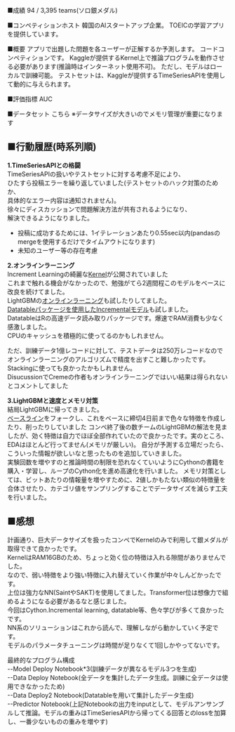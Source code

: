 ■成績
94 / 3,395 teams(ソロ銀メダル)

■コンペティションホスト
韓国のAIスタートアップ企業。
TOEICの学習アプリを提供しています。

■概要
アプリで出題した問題を各ユーザーが正解するか予測します。
コードコンペティションです。
Kaggleが提供するKernel上で推論プログラムを動作させる必要があります(推論時はインターネット使用不可)。
ただし、モデルはローカルで訓練可能。
テストセットは、Kaggleが提供するTimeSeriesAPIを使用して動的に与えられます。

■評価指標
AUC

■データセット
こちら
※データサイズが大きいのでメモリ管理が重要になります


## ■行動履歴(時系列順)  
**1.TimeSeriesAPIとの格闘**  
TimeSeriesAPIの扱いやテストセットに対する考慮不足により、  
  ひたすら投稿エラーを繰り返していました(テストセットのハック対策のためか、  
  具体的なエラー内容は通知されません)。  
  徐々にディスカッションで問題解決方法が共有されるようになり、  
  解決できるようになりました。  
  * 投稿に成功するためには、1イテレーションあたり0.55sec以内(pandasのmergeを使用するだけでタイムアウトになります)  
  * 未知のユーザー等の存在考慮
  
  
**2.オンラインラーニング**  
Increment Learningの綺麗な[Kernel](https://www.kaggle.com/spacelx/2020-r3id-incremental-learning-pytorch-creme)が公開されていました  
これまで触れる機会がなかったので、勉強がてら2週間程このモデルをベースに改良を続けてました。  
LightGBMの[オンラインラーニング](https://gist.github.com/goraj/6df8f22a49534e042804a299d81bf2d6)も試したりしてました。  
[Datatableパッケージを使用したIncrementalモデル](https://www.kaggle.com/rohanrao/riiid-ftrl-ftw)も試しました。  
DatatableはRの高速データ読み取りパッケージです。爆速でRAM消費も少なく感激しました。  
CPUのキャッシュを積極的に使ってるのかもしれません。  

ただ、訓練データ1億レコードに対して、テストデータは250万レコードなので  
オンラインラーニングのアルゴリズムで精度を出すこと難しかったです。  
Stackingに使っても良かったかもしれません。  
DisucussionでCremeの作者もオンラインラーニングではいい結果は得られないとコメントしてました  

**3.LightGBMと速度とメモリ対策**  
結局LightGBMに帰ってきました。  
[ベースライン](https://www.kaggle.com/its7171/lgbm-with-loop-feature-engineering)をフォークし、これをベースに締切4日前まで色々な特徴を作成したり、削ったりしていました
コンペ終了後の数チームのLightGBMの解法を見ましたが、効く特徴は自力でほぼ全部作れていたので良かったです。実のところ、EDAはほとんど行ってません(メモリが厳しい)。 
自分が予測する立場だったら、こういった情報が欲しいなと思ったものを追加していきました。  
実験回数を増やすのと推論時間の制限を恐れなくていいようにCythonの書籍を購入・学習し、ループのCython化を進め高速化を行いました。 
メモリ対策としては、ビットあたりの情報量を増やすために、2値しかもたない類似の特徴量を合体させたり、カテゴリ値をサンプリングすることでデータサイズを減らす工夫を行いました。  

## ■感想
計画通り、巨大データサイズを扱ったコンペでKernelのみで利用して銀メダルが取得できて良かったです。  
KernelはRAM16GBのため、ちょっと効く位の特徴は入れる隙間がありませんでした。  
なので、弱い特徴をより強い特徴に入れ替えていく作業が中々しんどかったです。  
上位は強力なNN(SaintやSAKT)を使用してました。Transformer位は想像力で組めるようになる必要があるなと感じました。  
今回はCython.Incremental learning, datatable等、色々学びが多くて良かったです。  
NN系のソリューションはこれから読んで、理解しながら動かしていく予定です。  
モデルのパラメータチューニングは時間が足りなくて1回しかやってないです。  


最終的なプログラム構成  
--Model Deploy Notebook*3(訓練データが異なるモデル3つを生成)  
--Data Deploy Notebook(全データを集計したデータ生成。訓練に全データは使用できなかったため)  
--Data Deploy2 Notebook(Datatableを用いて集計したデータ生成)  
--Predictor Notebook(上記Notebookの出力をinputとして、モデルアンサンブルして推論。モデルの重みはTimeSeriesAPIから帰ってくる回答とのlossを加算し、一番少ないものの重みを増やす)
